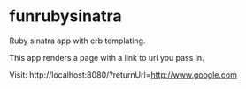 # funrubysinatra
Ruby sinatra app with erb templating.

This app renders a page with a link to url you pass in.

Visit: http://localhost:8080/?returnUrl=http://www.google.com
